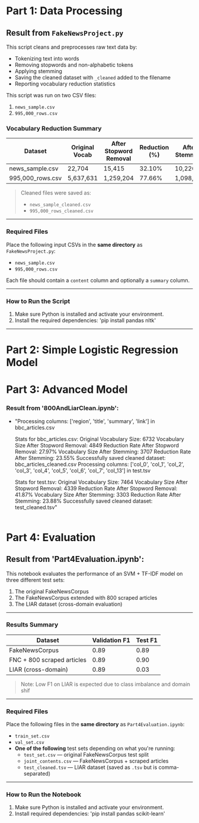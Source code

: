 # Part 1: Data Processing 

## Result from `FakeNewsProject.py`

This script cleans and preprocesses raw text data by:
- Tokenizing text into words
- Removing stopwords and non-alphabetic tokens
- Applying stemming
- Saving the cleaned dataset with `_cleaned` added to the filename
- Reporting vocabulary reduction statistics


This script was run on two CSV files:  
1. `news_sample.csv`  
2. `995,000_rows.csv`  

### Vocabulary Reduction Summary

| Dataset              | Original Vocab | After Stopword Removal | Reduction (%) | After Stemming | Reduction (%) |
|----------------------|----------------|-------------------------|----------------|----------------|----------------|
| news_sample.csv      | 22,704         | 15,415                  | 32.10%         | 10,226         | 33.66%         |
| 995,000_rows.csv     | 5,637,631      | 1,259,204               | 77.66%         | 1,098,642      | 12.75%         |

> Cleaned files were saved as:
> - `news_sample_cleaned.csv`  
> - `995,000_rows_cleaned.csv`

---

### Required Files

Place the following input CSVs in the **same directory** as `FakeNewsProject.py`:

- `news_sample.csv`  
- `995,000_rows.csv`  

Each file should contain a `content` column and optionally a `summary` column.

---

### How to Run the Script

1. Make sure Python is installed and activate your environment.
2. Install the required dependencies:
'pip install pandas nltk'
---

# Part 2: Simple Logistic Regression Model

# Part 3: Advanced Model


### Result from '800AndLiarClean.ipynb':
- "Processing columns: ['region', 'title', 'summary', 'link'] in bbc_articles.csv <br>

   Stats for bbc_articles.csv:
   Original Vocabulary Size: 6732
   Vocabulary Size After Stopword Removal: 4849
   Reduction Rate After Stopword Removal: 27.97%
   Vocabulary Size After Stemming: 3707
   Reduction Rate After Stemming: 23.55%
   Successfully saved cleaned dataset: bbc_articles_cleaned.csv
   Processing columns: ['col_0', 'col_1', 'col_2', 'col_3', 'col_4', 'col_5', 'col_6', 'col_7', 'col_13'] in test.tsv <br>
   
   Stats for test.tsv:
   Original Vocabulary Size: 7464
   Vocabulary Size After Stopword Removal: 4339
   Reduction Rate After Stopword Removal: 41.87%
   Vocabulary Size After Stemming: 3303
   Reduction Rate After Stemming: 23.88%
   Successfully saved cleaned dataset: test_cleaned.tsv" <br><br>





# Part 4: Evaluation

## Result from 'Part4Evaluation.ipynb':
This notebook evaluates the performance of an SVM + TF-IDF model on three different test sets:  
1. The original FakeNewsCorpus  
2. The FakeNewsCorpus extended with 800 scraped articles  
3. The LIAR dataset (cross-domain evaluation)
   
---

### Results Summary

| Dataset                     | Validation F1 | Test F1 |
|----------------------------|---------------|---------|
| FakeNewsCorpus             | 0.89          | 0.89    |
| FNC + 800 scraped articles | 0.89          | 0.90    |
| LIAR (cross-domain)        | 0.89          | 0.03    |

> Note: Low F1 on LIAR is expected due to class imbalance and domain shif

---

### Required Files

Place the following files in the **same directory** as `Part4Evaluation.ipynb`:

- `train_set.csv`  
- `val_set.csv`  
- **One of the following** test sets depending on what you're running:
  - `test_set.csv` — original FakeNewsCorpus test split
  - `joint_contents.csv` — FakeNewsCorpus + scraped articles
  - `test_cleaned.tsv` — LIAR dataset (saved as `.tsv` but is comma-separated)

---

### How to Run the Notebook

1. Make sure Python is installed and activate your environment.
2. Install required dependencies:
'pip install pandas scikit-learn'
